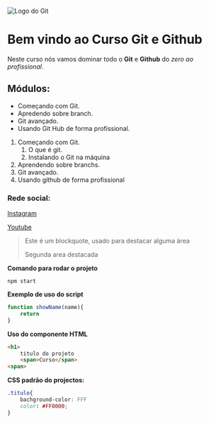 ![Logo do Git](https://git-scm.com/images/logos/logomark-orange@2x.png)
# Bem vindo ao Curso Git e Github
Neste curso nós vamos dominar todo o **Git** e **Github** do _zero ao profissional_.

## Módulos:
* Começando com Git.
* Apredendo sobre branch.
* Git avançado.
* Usando Git Hub de forma profissional.

1. Começando com Git.
    1. O que é git.
    2. Instalando o Git na máquina
2. Aprendendo sobre branchs.
3. Git avançado.
4. Usando github de forma profissional

### Rede social:
[Instagram](https://instagram.com/sujeitoprogramador)

[Youtube](https://youtube.com/c/sujeitoprogramador)

>Este é um blockquote, usado para destacar alguma área
>
>Segunda area destacada

**Comando para rodar o projeto**

```
npm start
```

**Exemplo de uso do script**

```js
function showName(name){
    return  
}
```

**Uso do componente HTML**
```html
<h1>
    titulo do projeto
    <span>Curso</span>
<span>
```

**CSS padrão do projectos:**
```css
.titulo{
    bachground-color: FFF
    color: #FF0000; 
}
```